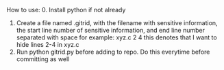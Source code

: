 How to use:
0. Install python if not already
1. Create a file named .gitrid, with the filename with sensitive information, the start line number of sensitive information, and end line number
  separated with space
  for example: xyz.c 2 4
  this denotes that I want to hide lines 2-4 in xyz.c
2. Run python gitrid.py before adding to repo. Do this everytime before committing as well
